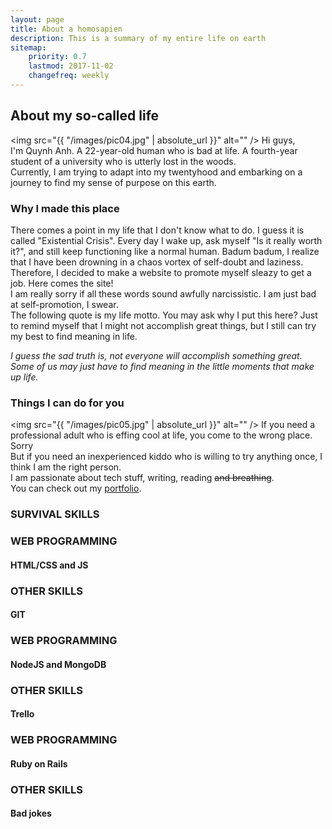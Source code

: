 ```yaml
---
layout: page
title: About a homosapien
description: This is a summary of my entire life on earth
sitemap:
    priority: 0.7
    lastmod: 2017-11-02
    changefreq: weekly
---
```

## About my so-called life

<span class="image left"><img src="{{ "/images/pic04.jpg" | absolute_url }}" alt="" /></span>
Hi guys,<br>
I'm Quynh Anh. A 22-year-old human who is bad at life. A fourth-year student of a university who is utterly lost in the woods.<br>
Currently, I am trying to adapt into my twentyhood and embarking on a journey to find my
sense of purpose on this earth. <br>

### Why I made this place
<div class="box">
  There comes a point in my life that I don't know what to do. I guess it is called "Existential Crisis". Every day I wake up, ask myself "Is it really worth it?", and still keep functioning like a normal human. Badum badum, I realize that I have been drowning in a chaos vortex of self-doubt and laziness.<br>
  Therefore, I decided to make a website to promote myself sleazy to get a job. Here comes the site!<br>
  I am really sorry if all these words sound awfully narcissistic. I am just bad at self-promotion, I swear.<br>
  The following quote is my life motto. You may ask why I put this here? Just to remind myself that I might not accomplish great things, but I still can try my best to find meaning in life.
  <p><em>
I guess the sad truth is, not everyone will accomplish something great. Some of us may just have to find meaning in the little moments that make up life.
  </em></p>
</div>

### Things I can do for you

<span class="image right"><img src="{{ "/images/pic05.jpg" | absolute_url }}" alt="" /></span>
If you need a professional adult who is effing cool at life, you come to the wrong place. Sorry<br>
But if you need an inexperienced kiddo who is willing to try anything once, I think I am the right person.<br>
I am passionate about tech stuff, writing, reading <strike>and breathing</strike>.<br>
You can check out my <a href="https://annhoang191.github.io/" target="_blank">portfolio</a>.


### SURVIVAL SKILLS
<div class="row">
  <div class="6u 12u$(small)">
    <div class="card bg-cyan">
      <div class="card-body">
        <div class="card-block">
          <div class="media">
            <div class="row">
              <div class="col-md-10">
                <div class="media-body statistic-content">
                  <h3 class="skill-head">WEB PROGRAMMING</h3>
                  <h4>HTML/CSS and JS</h4>
                </div>
              </div>
              <div class="col-md-2">
                <div class="media-right icon">
                  <i class="fa fa-html5" aria-hidden="true"></i>
                </div>
              </div>
            </div>
          </div>
        </div>
      </div>
    </div>
  </div>

  <div class="6u 12u$(small)">
    <div class="card bg-cyan">
      <div class="card-body">
        <div class="card-block">
          <div class="media">
            <div class="row">
              <div class="col-md-10">
                <div class="media-body statistic-content">
                  <h3 class="skill-head">OTHER SKILLS</h3>
                  <h4>GIT</h4>
                </div>
              </div>
              <div class="col-md-2">
                <div class="media-right icon">
                  <i class="fa fa-code-fork" aria-hidden="true"></i>
                </div>
              </div>
            </div>
          </div>
        </div>
      </div>
    </div>
  </div>

  <div class="6u 12u$(small)">
    <div class="card bg-cyan">
      <div class="card-body">
        <div class="card-block">
          <div class="media">
            <div class="row">
              <div class="col-md-10">
                <div class="media-body statistic-content">
                  <h3 class="skill-head">WEB PROGRAMMING</h3>
                  <h4>NodeJS and MongoDB</h4>
                </div>
              </div>
              <div class="col-md-2">
                <div class="media-right icon">
                  <i class="fa fa-database" aria-hidden="true"></i>
                </div>
              </div>
            </div>
          </div>
        </div>
      </div>
    </div>
  </div>

  <div class="6u 12u$(small)">
    <div class="card bg-cyan">
      <div class="card-body">
        <div class="card-block">
          <div class="media">
            <div class="row">
              <div class="col-md-10">
                <div class="media-body statistic-content">
                  <h3 class="skill-head">OTHER SKILLS</h3>
                  <h4>Trello</h4>
                </div>
              </div>
              <div class="col-md-2">
                <div class="media-right icon">
                  <i class="fa fa-trello" aria-hidden="true"></i>
                </div>
              </div>
            </div>
          </div>
        </div>
      </div>
    </div>
  </div>

  <div class="6u 12u$(small)">
    <div class="card bg-cyan">
      <div class="card-body">
        <div class="card-block">
          <div class="media">
            <div class="row">
              <div class="col-md-10">
                <div class="media-body statistic-content">
                  <h3 class="skill-head">WEB PROGRAMMING</h3>
                  <h4>Ruby on Rails</h4>
                </div>
              </div>
              <div class="col-md-2">
                <div class="media-right icon">
                  <i class="fa fa-diamond" aria-hidden="true"></i>
                </div>
              </div>
            </div>
          </div>
        </div>
      </div>
    </div>
  </div>

  <div class="6u 12u$(small)">
    <div class="card bg-cyan">
      <div class="card-body">
        <div class="card-block">
          <div class="media">
            <div class="row">
              <div class="col-md-10">
                <div class="media-body statistic-content">
                  <h3 class="skill-head">OTHER SKILLS</h3>
                  <h4>Bad jokes</h4>
                </div>
              </div>
              <div class="col-md-2">
                <div class="media-right icon">
                  <i class="fa fa-commenting" aria-hidden="true"></i>
                </div>
              </div>
            </div>
          </div>
        </div>
      </div>
    </div>
  </div>
</div>
